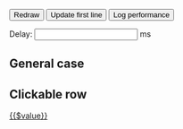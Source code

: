 <button type="button" ng-click="$ctrl.redraw()">Redraw</button>
<button type="button" ng-click="$ctrl.changeDataOnFirstLine()">Update first line</button>
<button type="button" ng-click="$ctrl.showPerformances()">Log performance</button>

<div class="inline-component">
  Delay: <input data-label="Delay" data-unit="ms" type="number" ng-model="$ctrl.delay"> ms
</div>

## General case

<!-- Remote data + on-the-fly loading + filtering -->
<!-- <label class="oui-label" for="searchText1">Find: </label>
<input id="searchText1" name="searchText1" type="search" class="oui-input oui-input_inline"
  data-ng-change="$ctrl.onSearchText('list1')"
  data-ng-model="$ctrl.searchText"
  data-ng-model-options="{ debounce: 400 }">
<oui-table
  id="list1"
  ng-if="$ctrl.trigger"
  rows-loader="$ctrl.loadPartialData($config)"
  row-loader="$ctrl.loadRow($row)"
  page-size="25">
  <column property="firstName" sortable="asc"></column>
  <column property="lastName" sortable></column>
  <column title="'Mère'" property="parents.mother.lastName" sortable>
    {{row.parents.mother.lastName}}, {{row.parents.mother.firstName}}
  </column>
  <column title="'Père'" property="parents.father.lastName" sortable>
    {{row.parents.father.lastName}}, {{row.parents.father.firstName}}
  </column>
  <column property="email" sortable>
    <a href="mailto:{{$value}}">{{$ctrl.label}}: {{$value}}</a>
  </column>
  <column property="phone"></column>
  <column property="birth" sortable>
    {{$value|date:short}}
  </column>
</oui-table> -->

<!-- Remote data -->
<!-- <oui-table rows-loader="$ctrl.loadData($config)" ng-if="$ctrl.trigger" page-size="10">
  <column property="firstName" sortable="asc"></column>
  <column property="lastName" sortable></column>
  <column title="'Mère'" property="parents.mother.lastName" sortable>
    {{row.parents.mother.lastName}}, {{row.parents.mother.firstName}}
  </column>
  <column title="'Père'" property="parents.father.lastName" sortable>
    {{row.parents.father.lastName}}, {{row.parents.father.firstName}}
  </column>
  <column property="email" sortable>
    <a href="mailto:{{$value}}">{{$ctrl.label}}: {{$value}}</a>
  </column>
  <column property="phone"></column>
  <column property="birth" sortable>
    {{$value|date:short}}
  </column>
  <pagination>
    <simple-pagination current-page="$table.getCurrentPage()"
      page-count="$table.getPageCount()"
      on-next-page="$table.nextPage()"
      on-previous-page="$table.previousPage()"></simple-pagination>
  </pagination>
</oui-table> -->

<!-- Local data + on-the-fly loading + filtering -->
<!-- <label class="oui-label" for="searchText3">Find: </label>
<input id="searchText3" name="searchText3" type="search" class="oui-input oui-input_inline"
  data-ng-change="$ctrl.onSearchText('list3')"
  data-ng-model="$ctrl.searchText"
  data-ng-model-options="{ debounce: 400 }">
<oui-table ng-if="$ctrl.trigger"
  id="list3"
  rows="$ctrl.data"
  row-loader="$ctrl.loadRow($row)"
  page-size="25">
  <column property="firstName" sortable="asc"></column>
  <column property="lastName" sortable></column>
  <column title="'Mère'" property="parents.mother.lastName" sortable>
    {{row.parents.mother.lastName}}, {{row.parents.mother.firstName}}
  </column>
  <column title="'Père'" property="parents.father.lastName" sortable>
    {{row.parents.father.lastName}}, {{row.parents.father.firstName}}
  </column>
  <column property="email" sortable></column>
  <column property="phone"></column>
  <column property="birth" sortable></column>
  <column title="'Action'" class="oui-table__cell_action">
    <button class="oui-button oui-button_secondary" ng-click="$ctrl.runAction($row)">This is an action</button>
  </column>
</oui-table> -->

<!-- Local data -->
<!-- <oui-table rows="$ctrl.data" ng-if="$ctrl.trigger" page-size="10">
  <column property="firstName" sortable="asc"></column>
  <column property="lastName" sortable></column>
  <column property="email" sortable></column>
  <column property="phone"></column>
  <column property="birth" sortable></column>
  <pagination>
    <simple-pagination current-page="$table.getCurrentPage()"
      page-count="$table.getPageCount()"
      on-next-page="$table.nextPage()"
      on-previous-page="$table.previousPage()"></simple-pagination>
  </pagination>
</oui-table> -->

<!-- Custom column names -->
<!-- <oui-table rows="$ctrl.data" ng-if="$ctrl.trigger" page-size="10">
  <column title="'Prénom'" property="firstName" sortable="asc"></column>
  <column title="'Nom'" property="lastName" sortable></column>
  <column title="'Mère'" property="parents.mother.lastName" sortable>
    {{row.parents.mother.lastName}}, {{row.parents.mother.firstName}}
  </column>
  <column title="'Père'" property="parents.father.lastName" sortable>
    {{row.parents.father.lastName}}, {{row.parents.father.firstName}}
  </column>
  <column property="email" sortable></column>
  <column title="'Téléphone'" property="phone"></column>
  <column title="'Date de naissance'" property="birth" sortable></column>
  <pagination>
    <simple-pagination current-page="$table.getCurrentPage()"
      page-count="$table.getPageCount()"
      on-next-page="$table.nextPage()"
      on-previous-page="$table.previousPage()"></simple-pagination>
  </pagination>
</oui-table> -->

<!-- Bug template -->
<!-- <oui-table ng-if="$ctrl.trigger"
  rows="$ctrl.partialData"
  row-loader="$ctrl.loadRow($row)"
  page-size="25">
  <column property="firstName" sortable="asc"></column>
  <column property="lastName" sortable></column>
  <column title="'Mère'" property="parents.mother.lastName" sortable>
    {{row.parents.mother.lastName}}, {{row.parents.mother.firstName}}
  </column>
  <column title="'Père'" property="parents.father.lastName" sortable>
    {{row.parents.father.lastName}}, {{row.parents.father.firstName}}
  </column>
  <column title="'Composite column'" property="parents.mother.lastName"
    template="$ctrl.getTemplate()"></column>
  <column property="email" sortable></column>
</oui-table>

<button type="button" ng-click="$ctrl.redraw()">Redraw</button>
<button type="button" ng-click="$ctrl.changeDataOnFirstLine()">Update first line</button>
<button type="button" ng-click="$ctrl.showPerformances()">Log performance</button>

<div class="inline-component">
  Delay: <input data-label="Delay" data-unit="ms" type="number" ng-model="$ctrl.delay"> ms
</div> -->

<!-- ## Empty table

<oui-table
  ng-if="$ctrl.trigger"
  rows="$ctrl.emptyList"
  page-size="10">
  <column property="firstName" sortable="asc"></column>
  <column property="lastName" sortable></column>
  <column title="'Mère'" property="parents.mother.lastName" sortable>
    {{row.parents.mother.lastName}}, {{row.parents.mother.firstName}}
  </column>
  <column title="'Père'" property="parents.father.lastName" sortable>
    {{row.parents.father.lastName}}, {{row.parents.father.firstName}}
  </column>
  <column property="email" sortable>
    <a href="mailto:{{$value}}">{{$value}}</a>
  </column>
  <column property="phone"></column>
  <column property="birth" sortable>
    {{$value|date:short}}
  </column>
  <pagination>
    <simple-pagination current-page="$table.getCurrentPage()"
      page-count="$table.getPageCount()"
      on-next-page="$table.nextPage()"
      on-previous-page="$table.previousPage()"></simple-pagination>
  </pagination>
  <empty-placeholder>Aucun résultat</empty-placeholder>
</oui-table>
<button type="button" ng-click="$ctrl.addElement()">Add element</button> -->

<!-- ## Item selection

<oui-table
  ng-if="$ctrl.trigger"
  rows="$ctrl.data"
  page-size="10"
  on-selection-change="$ctrl.onSelectionChange($selection)">
  <column property="firstName" sortable="asc"></column>
  <column property="lastName" sortable></column>
  <column title="'Mère'" property="parents.mother.lastName" sortable>
    {{row.parents.mother.lastName}}, {{row.parents.mother.firstName}}
  </column>
  <column title="'Père'" property="parents.father.lastName" sortable>
    {{row.parents.father.lastName}}, {{row.parents.father.firstName}}
  </column>
  <column property="email" sortable>
    <a href="mailto:{{$value}}">{{$value}}</a>
  </column>
  <column property="phone"></column>
  <column property="birth" sortable>
    {{$value|date:short}}
  </column>
  <pagination>
    <simple-pagination current-page="$table.getCurrentPage()"
      page-count="$table.getPageCount()"
      on-next-page="$table.nextPage()"
      on-previous-page="$table.previousPage()"></simple-pagination>
  </pagination>
</oui-table> -->

## Clickable row

<oui-table rows="$ctrl.data"
    on-row-click="$ctrl.runAction($row)"
    row-label="$row.firstName + ' ' + $row.lastName"
    page-size="25">
  <column property="firstName" sortable="asc"></column>
  <column property="lastName" sortable></column>
  <column property="email" sortable>
    <a href="mailto:{{$value}}">{{$value}}</a>
  </column>
  <column property="phone"></column>
  <column property="birth" sortable></column>
</oui-table>

